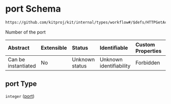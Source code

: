 # port Schema

```txt
https://github.com/kitproj/kit/internal/types/workflow#/$defs/HTTPGetAction/properties/port
```

Number of the port

| Abstract            | Extensible | Status         | Identifiable            | Custom Properties | Additional Properties | Access Restrictions | Defined In                                                                      |
| :------------------ | :--------- | :------------- | :---------------------- | :---------------- | :-------------------- | :------------------ | :------------------------------------------------------------------------------ |
| Can be instantiated | No         | Unknown status | Unknown identifiability | Forbidden         | Allowed               | none                | [workflow.schema.json\*](../../out/workflow.schema.json "open original schema") |

## port Type

`integer` ([port](workflow-defs-httpgetaction-properties-port.md))
